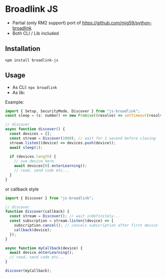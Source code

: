 Broadlink JS
============

- Partial (only RM2 support) port of
  <https://github.com/mjg59/python-broadlink>
- Both CLI / Lib included

## Installation

`npm install broadlink-js`


## Usage

- As CLI: `npx broadlink`
- As lib:

Example:

```javascript
import { Setup, SecurityMode, Discover } from "js-broadlink";
const sleep = (s: number) => new Promise((resolve) => setTimeout(resolve, s * 1000));

// discover
async function discover() {
  const devices = [];
  const stream = Discover(1000); // wait for 1 second before closing
  stream.listen((device) => devices.push(device));
  await sleep(1);
  
  if (devices.length) {
    // use device here
    await devices[0].enterLearning();
    // read, send code etc...
  }
}
```

or callback style


```javascript
import { Discover } from "js-broadlink";

// discover
function discover(callback) {
  const stream = Discover(); // wait indefinitely...
  const subscrption = stream.listen((device) => {
    subscription.cancel(); // cancels subscription after first device
    callback(device);
  });
}

async function myCallback(device) {
  await device.enterLearning();
  // read, send code etc...
}

discover(myCallback);
```
